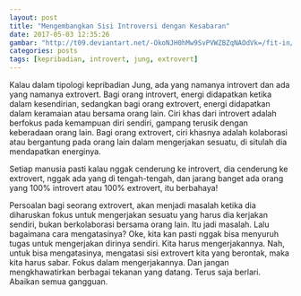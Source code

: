 ```yaml
---
layout: post
title: "Mengembangkan Sisi Introversi dengan Kesabaran"
date: 2017-05-03 12:35:26
gambar: "http://t09.deviantart.net/-OkoNJH0hMw9SvPVWZBZqNAOdVk=/fit-in/700x350/filters:fixed_height%28100,100%29:origin%28%29/pre01/4563/th/pre/i/2014/048/1/4/colourful_life_by_davinsky-d6dcre0.jpg"
categories: posts
tags: [kepribadian, introvert, jung, extrovert]
---
```







Kalau dalam tipologi kepribadian Jung, ada yang namanya introvert dan ada yang namanya extrovert. Bagi orang introvert, energi didapatkan ketika dalam kesendirian, sedangkan bagi orang extrovert, energi didapatkan dalam keramaian atau bersama orang lain. Ciri khas dari introvert adalah berfokus pada kemampuan diri sendiri, gampang terusik dengan keberadaan orang lain. Bagi orang extrovert, ciri khasnya adalah kolaborasi atau bergantung pada orang lain dalam mengerjakan sesuatu, di situlah dia mendapatkan energinya.

Setiap manusia pasti kalau nggak cenderung ke introvert, dia cenderung ke extrovert, nggak ada yang di tengah-tengah, dan jarang banget ada orang yang 100% introvert atau 100% extrovert, itu berbahaya!

Persoalan bagi seorang extrovert, akan menjadi masalah ketika dia diharuskan fokus untuk mengerjakan sesuatu yang harus dia kerjakan sendiri, bukan berkolaborasi bersama orang lain. Itu jadi masalah. Lalu bagaimana cara mengatasinya? Oke, kita kan pasti nggak bisa menyuruh tugas untuk mengerjakan dirinya sendiri. Kita harus mengerjakannya. Nah, untuk bisa mengatasinya, mengatasi sisi extrovert kita yang berontak, maka kita harus sabar. Fokus dalam mengerjakannya. Dan jangan mengkhawatirkan berbagai tekanan yang datang. Terus saja berlari. Abaikan semua gangguan.